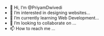 - 👋 Hi, I’m @PriyamDwivedi
- 👀 I’m interested in designing websites...
- 🌱 I’m currently learning Web Development...
- 💞️ I’m looking to collaborate on ...
- 📫 How to reach me ...

<!---
PriyamDwivedi1/PriyamDwivedi1 is a ✨ special ✨ repository because its `README.md` (this file) appears on your GitHub profile.
You can click the Preview link to take a look at your changes.
--->
